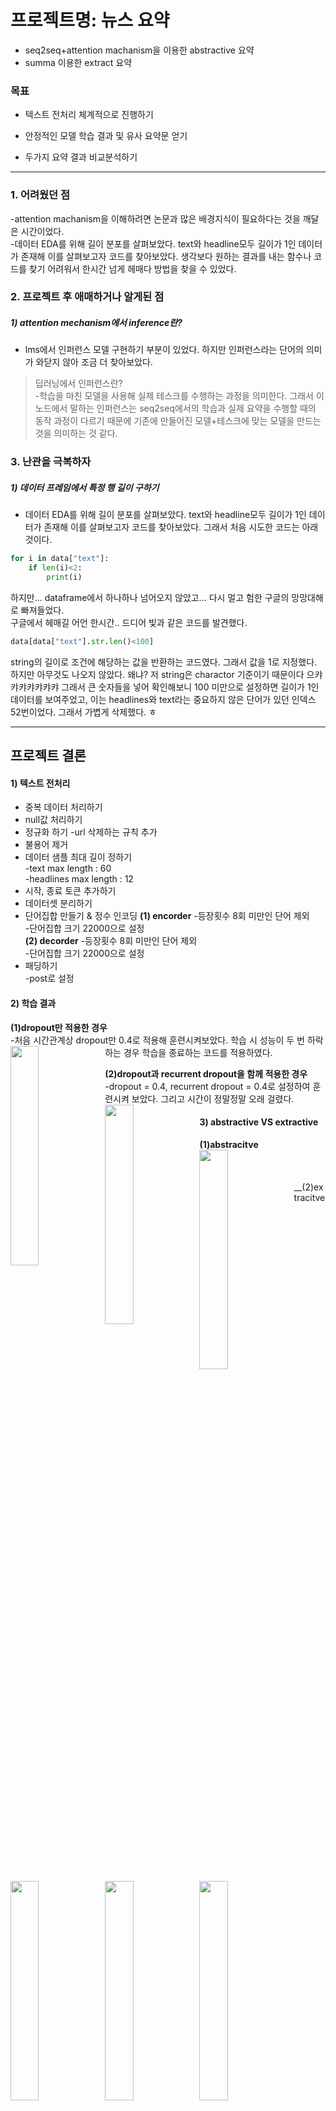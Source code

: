# 프로젝트명: 뉴스 요약

- seq2seq+attention machanism을 이용한 abstractive 요약
- summa 이용한 extract 요약

### 목표   
- 텍스트 전처리 체계적으로 진행하기  

- 안정적인 모델 학습 결과 및 유사 요약문 얻기 

- 두가지 요약 결과 비교분석하기 
_________________________________________________________________________________
### 1. 어려웠던 점   
-attention machanism을 이해하려면 논문과 많은 배경지식이 필요하다는 것을 깨달은 시간이었다.     
-데이터 EDA를 위해 길이 분포를 살펴보았다. text와 headline모두 길이가 1인 데이터가 존재해 이를 살펴보고자 코드를 찾아보았다. 생각보다 원하는 결과를 내는 함수나 코드를 찾기 어려워서 한시간 넘게 헤매다 방법을 찾을 수 있었다.   


### 2. 프로젝트 후 애매하거나 알게된 점
##### 1)  attention mechanism에서 inference란?
- lms에서 인퍼런스 모델 구현하기 부분이 있었다. 하지만 인퍼런스라는 단어의 의미가 와닫지 않아 조금 더 찾아보았다.   
> 딥러닝에서 인퍼런스란?   
    -학습을 마친 모델을 사용해 실제 테스크를 수행하는 과정을 의미한다.
그래서 이 노드에서 말하는 인퍼런스는 seq2seq에서의 학습과 실제 요약을 수행할 때의 동작 과정이 다르기 때문에 기존에 만들어진 모델+테스크에 맞는 모델을 만드는 것을 의미하는 것 같다.   


### 3. 난관을 극복하자
##### 1) 데이터 프레임에서 특정 행 길이 구하기    
- 데이터 EDA를 위해 길이 분포를 살펴보았다. text와 headline모두 길이가 1인 데이터가 존재해 이를 살펴보고자 코드를 찾아보았다. 그래서 처음 시도한 코드는 아래것이다.
```python
for i in data["text"]:
    if len(i)<2:
        print(i)
```     
하지만... dataframe에서 하나하나 넘어오지 않았고... 다시 멀고 험한 구글의 망망대해로 빠져들었다.   
구글에서 헤매길 어언 한시간.. 드디어 빛과 같은 코드를 발견했다.   
``` python
data[data["text"].str.len()<100]
```        
string의 길이로 조건에 해당하는 값을 반환하는 코드였다. 그래서 값을 1로 지정했다. 하지만 아무것도 나오지 않았다. 왜냐? 저 string은 charactor 기준이기 때문이다 으캬캬캬캬캬캬캬 그래서 큰 숫자들을 넣어 확인해보니 100 미만으로 설정하면 길이가 1인 데이터를 보여주었고, 이는 headlines와 text라는 중요하지 않은 단어가 있던 인덱스 52번이었다. 그래서 가볍게 삭제했다. ㅎ   

_________________________________________________________________________________
## 프로젝트 결론   
#### 1) 텍스트 전처리    
- 중복 데이터 처리하기   
- null값 처리하기   
- 정규화 하기
     -url 삭제하는 규칙 추가   
- 불용어 제거   
- 데이터 샘플 최대 길이 정하기   
     -text max length : 60   
     -headlines max length : 12   
- 시작, 종료 토큰 추가하기      
- 데이터셋 분리하기   
- 단어집합 만들기 & 정수 인코딩
     __(1) encorder__
     -등장횟수 8회 미만인 단어 제외   
     -단어집합 크기 22000으로 설정  
     __(2) decorder__
     -등장횟수 8회 미만인 단어 제외   
     -단어집합 크기 22000으로 설정   
- 패딩하기   
     -post로 설정   
     
#### 2) 학습 결과   
__(1)dropout만 적용한 경우__   
-처음 시간관계상 dropout만 0.4로 적용해 훈련시켜보았다. 학습 시 성능이 두 번 하락하는 경우 학습을 종료하는 코드를 적용하였다. 
<img src='https://user-images.githubusercontent.com/33904461/151659060-f69e973d-e935-4bdf-a273-9c9f2d31d1b2.png' style="float: left; width:30%; height:30%"/>   

__(2)dropout과 recurrent dropout을 함께 적용한 경우__   
-dropout = 0.4, recurrent dropout = 0.4로 설정하여 훈련시켜 보았다. 그리고 시간이 정말정말 오래 걸렸다.     
<img src='https://user-images.githubusercontent.com/33904461/151661559-b32434a2-e6b0-43b0-997a-b35d62e33002.png' style="float: left; width:30%; height:30%"/>   
#### 3) abstractive VS extractive   
__(1)abstracitve__   
 <img src='https://user-images.githubusercontent.com/33904461/151659060-f69e973d-e935-4bdf-a273-9c9f2d31d1b2.png' style="float: left; width:30%; height:30%"/>   
 <img src='https://user-images.githubusercontent.com/33904461/151659474-75699aca-7a0f-4ad4-891c-50a3952c8476.png' style="float: left; width:30%; height:30%"/>   
 <img src='https://user-images.githubusercontent.com/33904461/151659484-6b0cfd1f-206b-4b7a-a16a-a47c9622f8f6.png' style="float: left; width:30%; height:30%"/>   
__(2)extracitve   
 <img src='' style="float: left; width:30%; height:30%"/>   
  <img src='' style="float: left; width:30%; height:30%"/>   
   <img src='' style="float: left; width:30%; height:30%"/>   